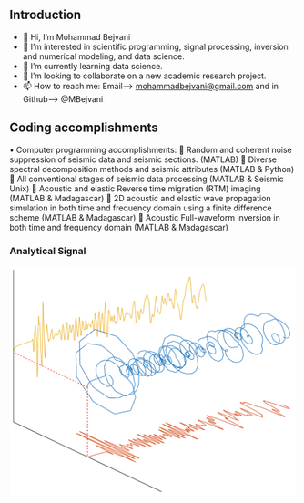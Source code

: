 ## Introduction
- 👋 Hi, I’m Mohammad Bejvani
- 👀 I’m interested in scientific programming, signal processing, inversion and numerical modeling, and data science. 
- 🌱 I’m currently learning data science. 
- 💞️ I’m looking to collaborate on a new academic research project. 
- 📫 How to reach me: Email--> mohammadbejvani@gmail.com and in Github--> @MBejvani

<!---
MBejvani/MBejvani is a ✨ special ✨ repository because its `README.md` (this file) appears on your GitHub profile.
You can click the Preview link to take a look at your changes.
--->

## Coding accomplishments
•	Computer programming accomplishments:
	Random and coherent noise suppression of seismic data and seismic sections. (MATLAB)
	Diverse spectral decomposition methods and seismic attributes (MATLAB & Python)
	All conventional stages of seismic data processing (MATLAB & Seismic Unix)
	Acoustic and elastic Reverse time migration (RTM) imaging (MATLAB & Madagascar)
	2D acoustic and elastic wave propagation simulation in both time and frequency domain using a finite difference scheme (MATLAB & Madagascar)
	Acoustic Full-waveform inversion in both time and frequency domain (MATLAB & Madagascar)

### Analytical Signal

![Analytical Signal](HS.png)
